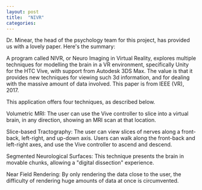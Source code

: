 ```yaml
---
layout: post
title:  "NIVR"
categories:
---
```

Dr. Minear, the head of the psychology team for this project, has provided us with a lovely paper. Here's the summary:

A program called NIVR, or Neuro Imaging in Virtual Reality, explores multiple techniques for modelling the brain in a VR environment, specifically Unity for the HTC Vive, with support from Autodesk 3DS Max. The value is that it provides new techniques for viewing such 3d information, and for dealing with the massive amount of data involved. This paper is from IEEE (VR), 2017. 

This application offers four techniques, as described below.

Volumetric MRI: The user can use the Vive controller to slice into a virtual brain, in any direction, showing an MRI scan at that location.

Slice-based Tractography: The user can view slices of nerves along a front-back, left-right, and up-down axis. Users can walk along the front-back and left-right axes, and use the Vive controller to ascend and descend. 

Segmented Neurological Surfaces: This technique presents the brain in movable chunks, allowing a "digital dissection" experience.

Near Field Rendering: By only rendering the data close to the user, the difficulty of rendering huge amounts of data at once is circumvented.
	
